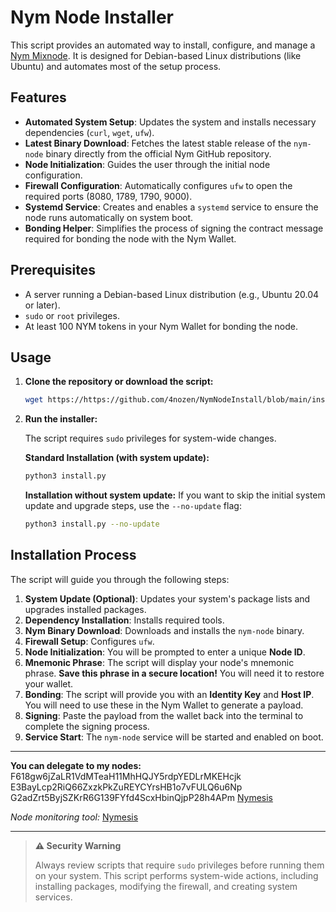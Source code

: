 # Nym Node Installer

This script provides an automated way to install, configure, and manage a [Nym Mixnode](https://nymtech.net/docs/operators/nodes/nym-node/). It is designed for Debian-based Linux distributions (like Ubuntu) and automates most of the setup process.

## Features

- **Automated System Setup**: Updates the system and installs necessary dependencies (`curl`, `wget`, `ufw`).
- **Latest Binary Download**: Fetches the latest stable release of the `nym-node` binary directly from the official Nym GitHub repository.
- **Node Initialization**: Guides the user through the initial node configuration.
- **Firewall Configuration**: Automatically configures `ufw` to open the required ports (8080, 1789, 1790, 9000).
- **Systemd Service**: Creates and enables a `systemd` service to ensure the node runs automatically on system boot.
- **Bonding Helper**: Simplifies the process of signing the contract message required for bonding the node with the Nym Wallet.

## Prerequisites

- A server running a Debian-based Linux distribution (e.g., Ubuntu 20.04 or later).
- `sudo` or `root` privileges.
- At least 100 NYM tokens in your Nym Wallet for bonding the node.

## Usage

1.  **Clone the repository or download the script:**

    ```bash
    wget https://https://github.com/4nozen/NymNodeInstall/blob/main/install.py
    ```

2.  **Run the installer:**

    The script requires `sudo` privileges for system-wide changes.

    **Standard Installation (with system update):**

    ```bash
    python3 install.py
    ```

    **Installation without system update:**
    If you want to skip the initial system update and upgrade steps, use the `--no-update` flag:

    ```bash
    python3 install.py --no-update
    ```

## Installation Process

The script will guide you through the following steps:

1.  **System Update (Optional)**: Updates your system's package lists and upgrades installed packages.
2.  **Dependency Installation**: Installs required tools.
3.  **Nym Binary Download**: Downloads and installs the `nym-node` binary.
4.  **Firewall Setup**: Configures `ufw`.
5.  **Node Initialization**: You will be prompted to enter a unique **Node ID**.
6.  **Mnemonic Phrase**: The script will display your node's mnemonic phrase. **Save this phrase in a secure location!** You will need it to restore your wallet.
7.  **Bonding**: The script will provide you with an **Identity Key** and **Host IP**. You will need to use these in the Nym Wallet to generate a payload.
8.  **Signing**: Paste the payload from the wallet back into the terminal to complete the signing process.
9.  **Service Start**: The `nym-node` service will be started and enabled on boot.

---

**You can delegate to my nodes:**
F618gw6jZaLR1VdMTeaH11MhHQJY5rdpYEDLrMKEHcjk
E3BayLcp2RiQ66ZxzkPkZuREYCYrsHB1o7vFULQ6u6Np
G2adZrt5ByjSZKrR6G139FYfd4ScxHbinQjpP28h4APm
[Nymesis](https://nymesis.vercel.app/?q=bump)

_Node monitoring tool:_
[Nymesis](https://nymesis.vercel.app/)

---

> **⚠️ Security Warning**
>
> Always review scripts that require `sudo` privileges before running them on your system. This script performs system-wide actions, including installing packages, modifying the firewall, and creating system services.
